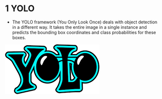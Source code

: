 # 1 YOLO
* The YOLO framework (You Only Look Once)  deals with object detection in a different way. It takes the entire image in a single
instance and predicts the bounding box coordinates and class probabilities for these boxes.

![](Object%20detection%20using%20YOLO/images/index.png)
